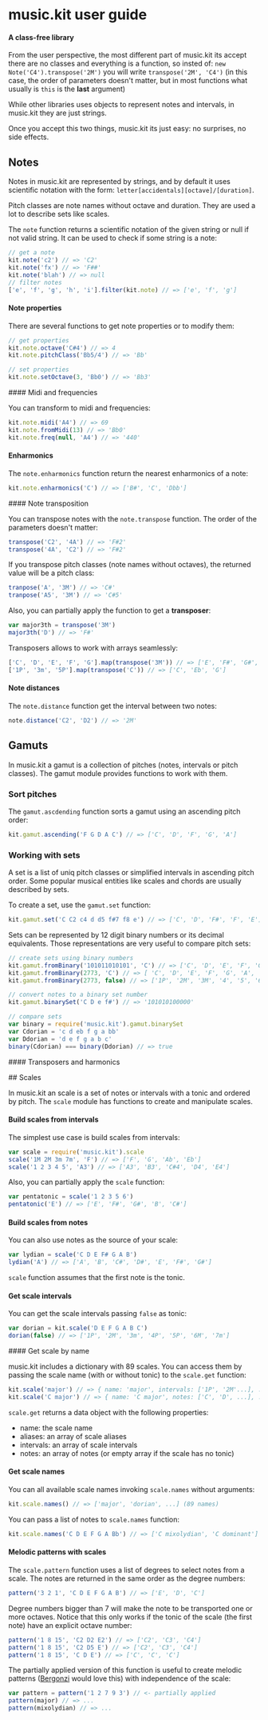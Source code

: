 # music.kit user guide

#### A class-free library

From the user perspective, the most different part of music.kit its accept there are no classes and everything is a function, so insted of: `new Note('C4').transpose('2M')` you will write `transpose('2M', 'C4')` (in this case, the order of parameters doesn't matter, but in most functions what usually is `this` is the __last__ argument)

While other libraries uses objects to represent notes and intervals, in music.kit they are just strings.

Once you accept this two things, music.kit its just easy: no surprises, no side effects.

## Notes

Notes in music.kit are represented by strings, and by default it uses scientific notation with the form: `letter[accidentals][octave]/[duration]`.

Pitch classes are note names without octave and duration. They are used a lot to describe sets like scales.

The `note` function returns a scientific notation of the given string or null if not valid string. It can be used to check if some string is a note:

```js
// get a note
kit.note('c2') // => 'C2'
kit.note('fx') // => 'F##'
kit.note('blah') // => null
// filter notes
['e', 'f', 'g', 'h', 'i'].filter(kit.note) // => ['e', 'f', 'g']
```

#### Note properties

There are several functions to get note properties or to modify them:

```js
// get properties
kit.note.octave('C#4') // => 4
kit.note.pitchClass('Bb5/4') // => 'Bb'

// set properties
kit.note.setOctave(3, 'Bb0') // => 'Bb3'
```

#### Midi and frequencies

You can transform to midi and frequencies:

```js
kit.note.midi('A4') // => 69
kit.note.fromMidi(13) // => 'Bb0'
kit.note.freq(null, 'A4') // => '440'
```

#### Enharmonics

The `note.enharmonics` function return the nearest enharmonics of a note:

```js
kit.note.enharmonics('C') // => ['B#', 'C', 'Dbb']
```

#### Note transposition

You can transpose notes with the `note.transpose` function. The order of the parameters doesn't matter:

```js
transpose('C2', '4A') // => 'F#2'
transpose('4A', 'C2') // => 'F#2'
```

If you transpose pitch classes (note names without octaves), the returned value will be a pitch class:

```js
tranpose('A', '3M') // => 'C#'
tranpose('A5', '3M') // => 'C#5'
```

Also, you can partially apply the function to get a __transposer__:

```js
var major3th = transpose('3M')
major3th('D') // => 'F#'
```

Transposers allows to work with arrays seamlessly:

```js
['C', 'D', 'E', 'F', 'G'].map(transpose('3M')) // => ['E', 'F#', 'G#', 'A', 'B']
['1P', '3m', '5P'].map(transpose('C')) // => ['C', 'Eb', 'G']
```

#### Note distances

The `note.distance` function get the interval between two notes:

```js
note.distance('C2', 'D2') // => '2M'
```

## Gamuts

In music.kit a gamut is a collection of pitches (notes, intervals or pitch classes). The gamut module provides functions to work with them.

### Sort pitches

The `gamut.ascdending` function sorts a gamut using an ascending pitch order:

```js
kit.gamut.ascending('F G D A C') // => ['C', 'D', 'F', 'G', 'A']
```

### Working with sets

A set is a list of uniq pitch classes or simplified intervals in ascending pitch order. Some popular musical entities like scales and chords are usually described by sets.

To create a set, use the `gamut.set` function:

```js
kit.gamut.set('C C2 c4 d d5 f#7 f8 e') // => ['C', 'D', 'F#', 'F', 'E']
```

Sets can be represented by 12 digit binary numbers or its decimal equivalents. Those representations are very useful to compare pitch sets:

```js
// create sets using binary numbers
kit.gamut.fromBinary('101011010101', 'C') // => ['C', 'D', 'E', 'F', 'G', 'A', 'B']
kit.gamut.fromBinary(2773, 'C') // => [ 'C', 'D', 'E', 'F', 'G', 'A', 'B' ]
kit.gamut.fromBinary(2773, false) // => ['1P', '2M', '3M', '4', '5', '6M', '7M']

// convert notes to a binary set number
kit.gamut.binarySet('C D e f#') // => '101010100000'

// compare sets
var binary = require('music.kit').gamut.binarySet
var Cdorian = 'c d eb f g a bb'
var Ddorian = 'd e f g a b c'
binary(Cdorian) === binary(Ddorian) // => true
```

#### Transposers and harmonics

## Scales

In music.kit an scale is a set of notes or intervals with a tonic and ordered by pitch. The `scale` module has functions to create and manipulate scales.

#### Build scales from intervals

The simplest use case is build scales from intervals:

```js
var scale = require('music.kit').scale
scale('1M 2M 3m 7m', 'F') // => ['F', 'G', 'Ab', 'Eb']
scale('1 2 3 4 5', 'A3') // => ['A3', 'B3', 'C#4', 'D4', 'E4']
```

Also, you can partially apply the `scale` function:

```js
var pentatonic = scale('1 2 3 5 6')
pentatonic('E') // => ['E', 'F#', 'G#', 'B', 'C#']
```

#### Build scales from notes

You can also use notes as the source of your scale:

```js
var lydian = scale('C D E F# G A B')
lydian('A') // => ['A', 'B', 'C#', 'D#', 'E', 'F#', 'G#']
```

`scale` function assumes that the first note is the tonic.

#### Get scale intervals

You can get the scale intervals passing `false` as tonic:

```js
var dorian = kit.scale('D E F G A B C')
dorian(false) // => ['1P', '2M', '3m', '4P', '5P', '6M', '7m']
```

#### Get scale by name

music.kit includes a dictionary with 89 scales. You can access them by passing the scale name (with or without tonic) to the `scale.get` function:

```js
kit.scale('major') // => { name: 'major', intervals: ['1P', '2M'...], ...}
kit.scale('C major') // => { name: 'C major', notes: ['C', 'D', ...], ...}
```

`scale.get` returns a data object with the following properties:

- name: the scale name
- aliases: an array of scale aliases
- intervals: an array of scale intervals
- notes: an array of notes (or empty array if the scale has no tonic)

#### Get scale names

You can all available scale names invoking `scale.names` without arguments:

```js
kit.scale.names() // => ['major', 'dorian', ...] (89 names)
```

You can pass a list of notes to `scale.names` function:

```js
kit.scale.names('C D E F G A Bb') // => ['C mixolydian', 'C dominant']
```

#### Melodic patterns with scales

The `scale.pattern` function uses a list of degrees to select notes from a scale. The notes are returned in the same order as the degree numbers:

```js
pattern('3 2 1', 'C D E F G A B') // => ['E', 'D', 'C']
```

Degree numbers bigger than 7 will make the note to be transported one or more octaves. Notice that this only works if the tonic of the scale (the first note) have an explicit octave number:

```js
pattern('1 8 15', 'C2 D2 E2') // => ['C2', 'C3', 'C4']
pattern('1 8 15', 'C2 D5 E') // => ['C2', 'C3', 'C4']
pattern('1 8 15', 'C D E') // => ['C', 'C', 'C']
```

The partially applied version of this function is useful to create melodic patterns ([Bergonzi](http://www.amazon.com/Melodic-Structures-Jerry-Bergonzi/dp/B000FSVJEI) would love this) with independence of the scale:

```js
var pattern = pattern('1 2 7 9 3') // <- partially applied
pattern(major) // => ...
pattern(mixolydian) // => ...
```
